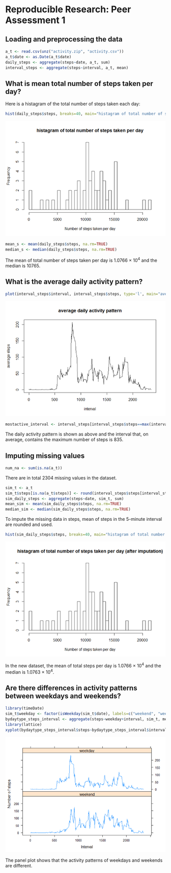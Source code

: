# Reproducible Research: Peer Assessment 1


## Loading and preprocessing the data

```r
a_t <- read.csv(unz("activity.zip", "activity.csv"))
a_t$date <- as.Date(a_t$date)
daily_steps <- aggregate(steps~date, a_t, sum)
interval_steps <- aggregate(steps~interval, a_t, mean)
```

## What is mean total number of steps taken per day?
Here is a histagram of the total number of steps taken each day:

```r
hist(daily_steps$steps, breaks=40, main="histagram of total number of steps taken per day", xlab="Number of steps taken per day")
```

![plot of chunk unnamed-chunk-2](./PA1_template_files/figure-html/unnamed-chunk-2.png) 



```r
mean_s <- mean(daily_steps$steps, na.rm=TRUE)
median_s <- median(daily_steps$steps, na.rm=TRUE)
```
The mean of total number of steps taken per day is 1.0766 &times; 10<sup>4</sup> and the median is 10765.


## What is the average daily activity pattern?

```r
plot(interval_steps$interval, interval_steps$steps, type='l', main="average daily activity pattern", xlab="interval", ylab="average steps")
```

![plot of chunk unnamed-chunk-4](./PA1_template_files/figure-html/unnamed-chunk-4.png) 

```r
mostactive_interval <- interval_steps[interval_steps$steps==max(interval_steps$steps), "interval"]
```


The daily activity pattern is shown as above and the interval that, on average, contains the maximum number of steps is 835.

## Imputing missing values

```r
num_na <- sum(is.na(a_t))
```
There are in total 2304 missing values in the dataset. 


```r
sim_t <- a_t
sim_t$steps[is.na(a_t$steps)] <- round(interval_steps$steps[interval_steps$interval == a_t$interval[is.na(a_t$steps)]])
sim_daily_steps <- aggregate(steps~date, sim_t, sum)
mean_sim <- mean(sim_daily_steps$steps, na.rm=TRUE)
median_sim <- median(sim_daily_steps$steps, na.rm=TRUE)
```
To impute the missing data in steps, mean of steps in the 5-minute interval are rounded and used. 


```r
hist(sim_daily_steps$steps, breaks=40, main="histagram of total number of steps taken per day (after imputation)", xlab="Number of steps taken per day")
```

![plot of chunk unnamed-chunk-7](./PA1_template_files/figure-html/unnamed-chunk-7.png) 


In the new dataset, the mean of total steps per day is 1.0766 &times; 10<sup>4</sup> and the median is 1.0763 &times; 10<sup>4</sup>. 

## Are there differences in activity patterns between weekdays and weekends?

```r
library(timeDate)
sim_t$weekday <- factor(isWeekday(sim_t$date), labels=c("weekend", "weekday"))
bydaytype_steps_interval <- aggregate(steps~weekday+interval, sim_t, mean)
library(lattice)
xyplot(bydaytype_steps_interval$steps~bydaytype_steps_interval$interval|bydaytype_steps_interval$weekday, type="l", layout=c(1,2), xlab="Interval", ylab="Number o f steps")
```

![plot of chunk unnamed-chunk-8](./PA1_template_files/figure-html/unnamed-chunk-8.png) 


The panel plot shows that the activity patterns of weekdays and weekends are different.

